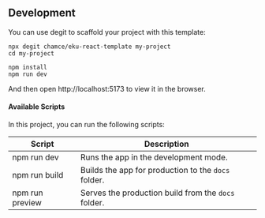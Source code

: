 ## Development

You can use degit to scaffold your project with this template:

```
npx degit chamce/eku-react-template my-project
cd my-project

npm install
npm run dev
```

And then open http://localhost:5173 to view it in the browser.

#### Available Scripts

In this project, you can run the following scripts:

| Script          | Description                                         |
| --------------- | --------------------------------------------------- |
| npm run dev     | Runs the app in the development mode.               |
| npm run build   | Builds the app for production to the `docs` folder. |
| npm run preview | Serves the production build from the `docs` folder. |
